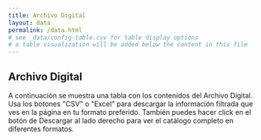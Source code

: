 ```yaml
---
title: Archivo Digital
layout: data
permalink: /data.html
# see _data/config-table.csv for table display options
# a table visualization will be added below the content in this file
---
```


## Archivo Digital 

A continuación se muestra una tabla con los contenidos del Archivo Digital. 
Usa los botones "CSV" o "Excel" para descargar la información filtrada que ves en la página en tu formato preferido. 
También puedes hacer click en el botón de Descargar al lado derecho para ver el catálogo completo en diferentes formatos. 
